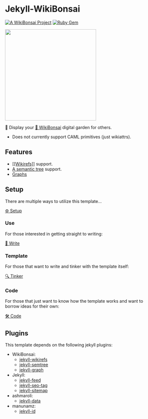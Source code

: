 # Jekyll-WikiBonsai

[![A WikiBonsai Project](https://img.shields.io/badge/%F0%9F%8E%8B-A%20WikiBonsai%20Project-brightgreen)](https://github.com/wikibonsai/wikibonsai)
[![Ruby Gem](https://img.shields.io/gem/v/jekyll-wikibonsai)](https://rubygems.org/gems/jekyll-wikibonsai)

<img src="https://github.com/wikibonsai/jekyll-wikibonsai/blob/main/assets/img/bonsai-light.svg" width="300" height="300"/>

💐 Display your [🎋 WikiBonsai](https://github.com/wikibonsai/wikibonsai) digital garden for others.

- Does not currently support CAML primitives (just wikiattrs).

## Features

- [[[Wikirefs]]](https://jekyll-wikibonsai.netlify.app/entry/d1634ef36a/) support.
- [A semantic tree](https://jekyll-wikibonsai.netlify.app/entry/fa6aa0c597/) support.
- [Graphs](https://jekyll-wikibonsai.netlify.app/entry/5f44796eaf/)

## Setup

There are multiple ways to utilize this template...

[⚙️ Setup](https://jekyll-wikibonsai.netlify.app/post/0b9db15818/)

### Use

For those interested in getting straight to writing:

[📝 Write](https://jekyll-wikibonsai.netlify.app/post/827a3e6d12/)

### Template

For those that want to write and tinker with the template itself:

[🔍 Tinker](https://jekyll-wikibonsai.netlify.app/post/e7e22a4da8/)

### Code

For those that just want to know how the template works and want to borrow ideas for their own:

[🛠 Code](https://jekyll-wikibonsai.netlify.app/post/2902cedfa6/)

## Plugins

This template depends on the following jekyll plugins:

- WikiBonsai:
  - [jekyll-wikirefs](https://github.com/wikibonsai/jekyll-wikirefs)
  - [jekyll-semtree](https://github.com/wikibonsai/jekyll-semtree)
  - [jekyll-graph](https://github.com/wikibonsai/jekyll-graph)
- Jekyll:
  - [jekyll-feed](https://github.com/jekyll/jekyll-feed)
  - [jekyll-seo-tag](https://github.com/jekyll/jekyll-seo-tag)
  - [jekyll-sitemap](https://github.com/jekyll/jekyll-sitemap)
- ashmaroli:
  - [jekyll-data](https://github.com/ashmaroli/jekyll-data)
- manunamz:
  - [jekyll-id](https://github.com/manunamz/jekyll-id)
